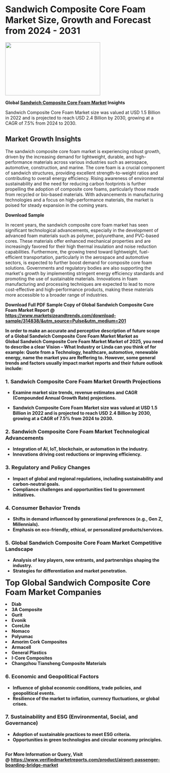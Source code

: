 <H1>Sandwich Composite Core Foam Market Size, Growth and Forecast from 2024 - 2031</H1><img class="aligncenter size-medium wp-image-584254" src="https://thirdeyenews.in/wp-content/uploads/2024/09/Global-Market-Research-300x168.jpeg" alt="" width="300" height="168" /><p><strong>Global&nbsp;<a href="https://www.marketsizeandtrends.com/download-sample/314838/&amp;utm_source=Pulse&amp;utm_medium=201">Sandwich Composite Core Foam Market</a> Insights</strong></p><p>Sandwich Composite Core Foam Market size was valued at USD 1.5 Billion in 2022 and is projected to reach USD 2.4 Billion by 2030, growing at a CAGR of 7.5% from 2024 to 2030.</p><p><h2>Market Growth Insights</h2> <p>The sandwich composite core foam market is experiencing robust growth, driven by the increasing demand for lightweight, durable, and high-performance materials across various industries such as aerospace, automotive, construction, and marine. The core foam is a crucial component of sandwich structures, providing excellent strength-to-weight ratios and contributing to overall energy efficiency. Rising awareness of environmental sustainability and the need for reducing carbon footprints is further propelling the adoption of composite core foams, particularly those made from recycled or bio-based materials. With advancements in manufacturing technologies and a focus on high-performance materials, the market is poised for steady expansion in the coming years.</p> <p><strong>Download Sample</strong></p> <p>In recent years, the sandwich composite core foam market has seen significant technological advancements, especially in the development of advanced foam materials such as polymer, polyurethane, and PVC-based cores. These materials offer enhanced mechanical properties and are increasingly favored for their high thermal insulation and noise reduction capabilities. Furthermore, the growing trend toward lightweight, fuel-efficient transportation, particularly in the aerospace and automotive sectors, is expected to further boost demand for composite core foam solutions. Governments and regulatory bodies are also supporting the market's growth by implementing stringent energy efficiency standards and promoting the use of sustainable materials. Innovations in foam manufacturing and processing techniques are expected to lead to more cost-effective and high-performance products, making these materials more accessible to a broader range of industries. <p><strong></p><p><span class=""><strong>Download Full PDF Sample Copy of Global Sandwich Composite Core Foam Market Report</strong> @ <a href="https://www.marketsizeandtrends.com/download-sample/314838/&amp;utm_source=Pulse&amp;utm_medium=201" target="_blank">https://www.marketsizeandtrends.com/download-sample/314838/&amp;utm_source=Pulse&amp;utm_medium=201</a></span></p><p>In order to make an accurate and perceptive description of future scope of a Global&nbsp;Sandwich Composite Core Foam Market Market as Global&nbsp;Sandwich Composite Core Foam Market Market of 2025, you need to describe a clear Vision &ndash; What Industry or Linda can you think of for example: Quote from a Technology, healthcare, automotive, renewable energy, name the market you are Reffering to. However, some general trends and factors usually impact market reports and their future outlook include:</p><h3>1.&nbsp;<strong>Sandwich Composite Core Foam Market Growth Projections</strong></h3><ul><li>Examine market size trends, revenue estimates and CAGR (Compounded Annual Growth Rate) projections.</li><li><p>Sandwich Composite Core Foam Market size was valued at USD 1.5 Billion in 2022 and is projected to reach USD 2.4 Billion by 2030, growing at a CAGR of 7.5% from 2024 to 2030.</p></li></ul><h3>2.&nbsp;<strong>Sandwich Composite Core Foam Market Technological Advancements</strong></h3><ul><li>Integration of AI, IoT, blockchain, or automation in the industry.</li><li>Innovations driving cost reductions or improving efficiency.</li></ul><h3>3.&nbsp;<strong>Regulatory and Policy Changes</strong></h3><ul><li>Impact of global and regional regulations, including sustainability and carbon-neutral goals.</li><li>Compliance challenges and opportunities tied to government initiatives.</li></ul><h3>4.&nbsp;<strong>Consumer Behavior Trends</strong></h3><ul><li>Shifts in demand influenced by generational preferences (e.g., Gen Z, Millennials).</li><li>Emphasis on eco-friendly, ethical, or personalized products/services.</li></ul><h3>5.&nbsp;<strong>Global Sandwich Composite Core Foam Market Competitive Landscape</strong></h3><ul><li>Analysis of key players, new entrants, and partnerships shaping the industry.</li><li>Strategies for differentiation and market penetration.</li></ul><p data-pm-slice="1 1 []"><span style="color: inherit; font-family: inherit; font-size: 25px;">Top Global Sandwich Composite Core Foam Market Companies</span></p><div class="" data-test-id=""><p><li>Diab</li><li> 3A Composite</li><li> Gurit</li><li> Evonik</li><li> CoreLite</li><li> Nomaco</li><li> Polyumac</li><li> Amorim Cork Composites</li><li> Armacell</li><li> General Plastics</li><li> I-Core Composites</li><li> Changzhou Tiansheng Composite Materials</li></p></div><h3>6.&nbsp;<strong>Economic and Geopolitical Factors</strong></h3><ul><li>Influence of global economic conditions, trade policies, and geopolitical events.</li><li>Resilience of the market to inflation, currency fluctuations, or global crises.</li></ul><h3>7.&nbsp;<strong>Sustainability and ESG (Environmental, Social, and Governance)</strong></h3><ul><li>Adoption of sustainable practices to meet ESG criteria.</li><li>Opportunities in green technologies and circular economy principles.</li></ul><h2><strong style="font-size: 14px;">For More Information or Query, Visit @&nbsp;</strong><a style="background-color: #ffffff; font-size: 14px;" href="https://www.marketsizeandtrends.com/report/sandwich-composite-core-foam-market/" target="_blank">https://www.verifiedmarketreports.com/product/airport-passenger-boarding-bridge-market</a></h2>
